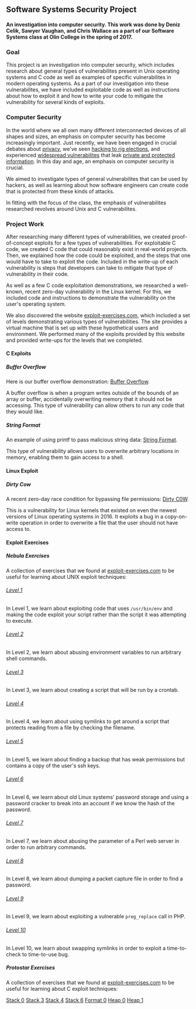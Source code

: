 
## Software Systems Security Project

#### An investigation into computer security. This work was done by Deniz Celik, Sawyer Vaughan, and Chris Wallace as a part of our Software Systems class at Olin College in the spring of 2017.

### Goal

This project is an investigation into computer security, which includes research about general types of vulnerabilites present in Unix operating systems and C code as well as examples of specific vulnerabilites in modern operating systems. As a part of our investigation into these vulnerabilites, we have included exploitable code as well as instructions about how to exploit it and how to write your code to mitigate the vulnerability for several kinds of exploits.

### Computer Security

In the world where we all own many different interconnected devices of all shapes and sizes, an emphasis on computer security has become increasingly important. Just recently, we have been engaged in crucial debates about [privacy](https://en.wikipedia.org/wiki/FBI%E2%80%93Apple_encryption_dispute), we've seen [hacking to rig elections](https://www.nytimes.com/news-event/russian-election-hacking), and experienced [widespread vulnerabilites](http://heartbleed.com/) that leak [private and protected information](https://bugs.chromium.org/p/project-zero/issues/detail?id=1139). In this day and age, an emphasis on computer security is crucial.

We aimed to investigate types of general vulnerabilites that can be used by hackers, as well as learning about how software engineers can create code that is protected from these kinds of attacks.

In fitting with the focus of the class, the emphasis of vulnerabilites researched revolves around Unix and C vulnerabilites.

### Project Work

After researching many different types of vulnerabilities, we created proof-of-concept exploits for a few types of vulnerabilities. For exploitable C code, we created C code that could reasonably exist in real-world projects. Then, we explained how the code could be exploited, and the steps that one would have to take to exploit the code. Included in the write-up of each vulnerability is steps that developers can take to mitigate that type of vulnerability in their code.

As well as a few C code exploitation demonstrations, we researched a well-known, recent zero-day vulnerability in the Linux kernel. For this, we included code and instructions to demonstrate the vulnerability on the user's operating system.

We also discovered the website [exploit-exercises.com](https://exploit-exercises.com/), which included a set of levels demonstrating various types of vulnerabilities. The site provides a virtual machine that is set up with these hypothetical users and environment. We performed many of the exploits provided by this website and provided write-ups for the levels that we completed.

#### C Exploits

##### Buffer Overflow

Here is our buffer overflow demonstration:
[Buffer Overflow](https://github.com/runnersaw/SoftSysCalamitousCaribou/blob/master/Security/test_exploits/buffer_overflow).

A buffer overflow is when a program writes outside of the bounds of an array or buffer, accidentally overwriting memory that it should not be accessing. This type of vulnerability can allow others to run any code that they would like.

##### String Format

An example of using printf to pass malicious string data:
[String Format](https://github.com/runnersaw/SoftSysCalamitousCaribou/blob/master/Security/test_exploits/StringFormatVulnerability).

This type of vulnerability allows users to overwrite arbitrary locations in memory, enabling them to gain access to a shell.

#### Linux Exploit

##### Dirty Cow

A recent zero-day race condition for bypassing file permissions:
[Dirty C0W](https://github.com/runnersaw/SoftSysCalamitousCaribou/blob/master/Security/test_exploits/dirty_cow).

This is a vulnerability for Linux kernels that existed on even the newest versions of Linux operating systems in 2016. It exploits a bug in a copy-on-write operation in order to overwrite a file that the user should not have access to.

#### Exploit Exercises

##### Nebula Exercises

A collection of exercises that we found at [exploit-exercises.com](https://exploit-exercises.com/nebula/) to be useful for learning about UNIX exploit techniques:

###### [Level 1](https://github.com/runnersaw/SoftSysCalamitousCaribou/blob/master/Security/nebulaExploits/level01.md)

In Level 1, we learn about exploiting code that uses `/usr/bin/env` and making the code exploit your script rather than the script it was attempting to execute.

###### [Level 2](https://github.com/runnersaw/SoftSysCalamitousCaribou/blob/master/Security/nebulaExploits/level02.md)

In Level 2, we learn about abusing environment variables to run arbitrary shell commands.

###### [Level 3](https://github.com/runnersaw/SoftSysCalamitousCaribou/blob/master/Security/nebulaExploits/level03.md)

In Level 3, we learn about creating a script that will be run by a crontab.

###### [Level 4](https://github.com/runnersaw/SoftSysCalamitousCaribou/blob/master/Security/nebulaExploits/level04.md)

In Level 4, we learn about using symlinks to get around a script that protects reading from a file by checking the filename.

###### [Level 5](https://github.com/runnersaw/SoftSysCalamitousCaribou/blob/master/Security/nebulaExploits/level05.md)

In Level 5, we learn about finding a backup that has weak permissions but contains a copy of the user's ssh keys.

###### [Level 6](https://github.com/runnersaw/SoftSysCalamitousCaribou/blob/master/Security/nebulaExploits/level06.md)

In Level 6, we learn about old Linux systems' password storage and using a password cracker to break into an account if we know the hash of the password.

###### [Level 7](https://github.com/runnersaw/SoftSysCalamitousCaribou/blob/master/Security/nebulaExploits/level07.md)

In Level 7, we learn about abusing the parameter of a Perl web server in order to run arbitrary commands.

###### [Level 8](https://github.com/runnersaw/SoftSysCalamitousCaribou/blob/master/Security/nebulaExploits/level08.md)

In Level 8, we learn about dumping a packet capture file in order to find a password.

###### [Level 9](https://github.com/runnersaw/SoftSysCalamitousCaribou/blob/master/Security/nebulaExploits/level09.md)

In Level 9, we learn about exploiting a vulnerable `preg_replace` call in PHP.

###### [Level 10](https://github.com/runnersaw/SoftSysCalamitousCaribou/blob/master/Security/nebulaExploits/level10.md)

In Level 10, we learn about swapping symlinks in order to exploit a time-to-check to time-to-use bug.

##### Protostar Exercises

A collection of exercises that we found at [exploit-exercises.com](https://exploit-exercises.com/protostar/) to be useful for learning about C exploit techniques:

[Stack 0](https://github.com/runnersaw/SoftSysCalamitousCaribou/blob/master/Security/protostarExploits/stack0.md)
[Stack 3](https://github.com/runnersaw/SoftSysCalamitousCaribou/blob/master/Security/protostarExploits/stack3.md)
[Stack 4](https://github.com/runnersaw/SoftSysCalamitousCaribou/blob/master/Security/protostarExploits/stack4.md)
[Stack 6](https://github.com/runnersaw/SoftSysCalamitousCaribou/blob/master/Security/protostarExploits/stack6.md)
[Format 0](https://github.com/runnersaw/SoftSysCalamitousCaribou/blob/master/Security/protostarExploits/format0.md)
[Heap 0](https://github.com/runnersaw/SoftSysCalamitousCaribou/blob/master/Security/protostarExploits/heap0.md)
[Heap 1](https://github.com/runnersaw/SoftSysCalamitousCaribou/blob/master/Security/protostarExploits/heap1.md)
